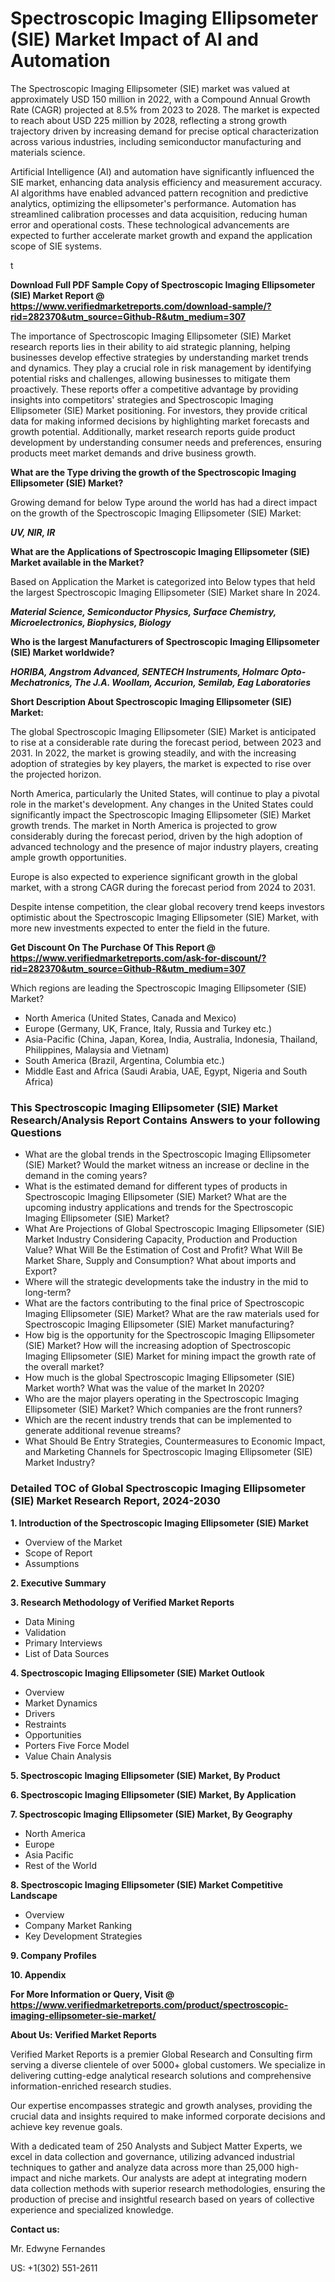 <meta name="title" content="Global Spectroscopic Imaging Ellipsometer (SIE) Market Impact of AI and Automation"><meta name="description" content="The Spectroscopic Imaging Ellipsometer (SIE) market was valued at approximately USD 150 million in 2022, with a Compound Annual Growth Rate (CAGR) projected at 8.5% fr"><meta name="title" content="Spectroscopic Imaging Ellipsometer (SIE) Market Size, Share, Scope, Trends, Growth, Opportunities, Analysis, Forecast"><h1>Spectroscopic Imaging Ellipsometer (SIE) Market Impact of AI and Automation</h1><p>The Spectroscopic Imaging Ellipsometer (SIE) market was valued at approximately USD 150 million in 2022, with a Compound Annual Growth Rate (CAGR) projected at 8.5% from 2023 to 2028. The market is expected to reach about USD 225 million by 2028, reflecting a strong growth trajectory driven by increasing demand for precise optical characterization across various industries, including semiconductor manufacturing and materials science.</p><p>Artificial Intelligence (AI) and automation have significantly influenced the SIE market, enhancing data analysis efficiency and measurement accuracy. AI algorithms have enabled advanced pattern recognition and predictive analytics, optimizing the ellipsometer's performance. Automation has streamlined calibration processes and data acquisition, reducing human error and operational costs. These technological advancements are expected to further accelerate market growth and expand the application scope of SIE systems.</p>t</p><p id="" class=""><strong>Download Full PDF Sample Copy of Spectroscopic Imaging Ellipsometer (SIE) Market Report @ <a href="https://www.verifiedmarketreports.com/download-sample/?rid=282370&utm_source=Github-R&utm_medium=307" target="_blank">https://www.verifiedmarketreports.com/download-sample/?rid=282370&utm_source=Github-R&utm_medium=307</a></strong></p><p>The importance of&nbsp;Spectroscopic Imaging Ellipsometer (SIE) Market research reports lies in their ability to aid strategic planning, helping businesses develop effective strategies by understanding market trends and dynamics. They play a crucial role in risk management by identifying potential risks and challenges, allowing businesses to mitigate them proactively. These reports offer a competitive advantage by providing insights into competitors' strategies and Spectroscopic Imaging Ellipsometer (SIE) Market positioning. For investors, they provide critical data for making informed decisions by highlighting market forecasts and growth potential. Additionally, market research reports guide product development by understanding consumer needs and preferences, ensuring products meet market demands and drive business growth.</p><p><strong>What are the&nbsp;Type driving the growth of the Spectroscopic Imaging Ellipsometer (SIE) Market?</strong></p><p id="" class="">Growing demand for below Type around the world has had a direct impact on the growth of the Spectroscopic Imaging Ellipsometer (SIE) Market:</p><em><strong>UV, NIR, IR</strong></em></p><strong>What are the&nbsp;Applications&nbsp;of Spectroscopic Imaging Ellipsometer (SIE) Market available in the Market?</strong></p><p id="" class="">Based on Application the Market is categorized into Below types that held the largest Spectroscopic Imaging Ellipsometer (SIE) Market share In 2024.</p><em><strong>Material Science, Semiconductor Physics, Surface Chemistry, Microelectronics, Biophysics, Biology</strong></em></p><strong>Who is the largest Manufacturers of Spectroscopic Imaging Ellipsometer (SIE) Market worldwide?</strong></p><p><em><strong>HORIBA, Angstrom Advanced, SENTECH Instruments, Holmarc Opto-Mechatronics, The J.A. Woollam, Accurion, Semilab, Eag Laboratories</strong></em></p><p id="" class=""><strong>Short Description About Spectroscopic Imaging Ellipsometer (SIE) Market:</strong></p><p>The global Spectroscopic Imaging Ellipsometer (SIE) Market is anticipated to rise at a considerable rate during the forecast period, between 2023 and 2031. In 2022, the market is growing steadily, and with the increasing adoption of strategies by key players, the market is expected to rise over the projected horizon.</p><p>North America, particularly the United States, will continue to play a pivotal role in the market's development. Any changes in the United States could significantly impact the Spectroscopic Imaging Ellipsometer (SIE) Market growth trends. The market in North America is projected to grow considerably during the forecast period, driven by the high adoption of advanced technology and the presence of major industry players, creating ample growth opportunities.</p><p>Europe is also expected to experience significant growth in the global market, with a strong CAGR during the forecast period from 2024 to 2031.</p><p>Despite intense competition, the clear global recovery trend keeps investors optimistic about the Spectroscopic Imaging Ellipsometer (SIE) Market, with more new investments expected to enter the field in the future.</p><p id="" class=""><strong>Get Discount On The Purchase Of This Report @ <a href="https://www.verifiedmarketreports.com/ask-for-discount/?rid=282370&utm_source=Github-R&utm_medium=307" target="_blank">https://www.verifiedmarketreports.com/ask-for-discount/?rid=282370&utm_source=Github-R&utm_medium=307</a></strong></p>Which regions are leading the Spectroscopic Imaging Ellipsometer (SIE) Market?</p><ul><li>North America (United States, Canada and Mexico)</li><li>Europe (Germany, UK, France, Italy, Russia and Turkey etc.)</li><li>Asia-Pacific (China, Japan, Korea, India, Australia, Indonesia, Thailand, Philippines, Malaysia and Vietnam)</li><li>South America (Brazil, Argentina, Columbia etc.)</li><li>Middle East and Africa (Saudi Arabia, UAE, Egypt, Nigeria and South Africa)</li></ul><h3 id="" class="">This Spectroscopic Imaging Ellipsometer (SIE) Market Research/Analysis Report Contains Answers to your following Questions</h3><ul><li>What are the global trends in the Spectroscopic Imaging Ellipsometer (SIE) Market? Would the market witness an increase or decline in the demand in the coming years?</li><li>What is the estimated demand for different types of products in Spectroscopic Imaging Ellipsometer (SIE) Market? What are the upcoming industry applications and trends for the Spectroscopic Imaging Ellipsometer (SIE) Market?</li><li>What Are Projections of Global Spectroscopic Imaging Ellipsometer (SIE) Market Industry Considering Capacity, Production and Production Value? What Will Be the Estimation of Cost and Profit? What Will Be Market Share, Supply and Consumption? What about imports and Export?</li><li>Where will the strategic developments take the industry in the mid to long-term?</li><li>What are the factors contributing to the final price of Spectroscopic Imaging Ellipsometer (SIE) Market? What are the raw materials used for Spectroscopic Imaging Ellipsometer (SIE) Market manufacturing?</li><li>How big is the opportunity for the Spectroscopic Imaging Ellipsometer (SIE) Market? How will the increasing adoption of Spectroscopic Imaging Ellipsometer (SIE) Market for mining impact the growth rate of the overall market?</li><li>How much is the global Spectroscopic Imaging Ellipsometer (SIE) Market worth? What was the value of the market In 2020?</li><li>Who are the major players operating in the Spectroscopic Imaging Ellipsometer (SIE) Market? Which companies are the front runners?</li><li>Which are the recent industry trends that can be implemented to generate additional revenue streams?</li><li>What Should Be Entry Strategies, Countermeasures to Economic Impact, and Marketing Channels for Spectroscopic Imaging Ellipsometer (SIE) Market Industry?</li></ul><h3 id="" class="">Detailed TOC of Global Spectroscopic Imaging Ellipsometer (SIE) Market Research Report, 2024-2030</h3><p id="" class=""><strong>1. Introduction of the Spectroscopic Imaging Ellipsometer (SIE) Market</strong></p><ul><li>Overview of the Market</li><li>Scope of Report</li><li>Assumptions</li></ul><p id="" class=""><strong>2. Executive Summary</strong></p><p id="" class=""><strong>3. Research Methodology of Verified Market Reports</strong></p><ul><li>Data Mining</li><li>Validation</li><li>Primary Interviews</li><li>List of Data Sources</li></ul><p id="" class=""><strong>4. Spectroscopic Imaging Ellipsometer (SIE) Market Outlook</strong></p><ul><li>Overview</li><li>Market Dynamics</li><li>Drivers</li><li>Restraints</li><li>Opportunities</li><li>Porters Five Force Model</li><li>Value Chain Analysis</li></ul><p id="" class=""><strong>5. Spectroscopic Imaging Ellipsometer (SIE) Market, By Product</strong></p><p id="" class=""><strong>6. Spectroscopic Imaging Ellipsometer (SIE) Market, By Application</strong></p><p id="" class=""><strong>7. Spectroscopic Imaging Ellipsometer (SIE) Market, By Geography</strong></p><ul><li>North America</li><li>Europe</li><li>Asia Pacific</li><li>Rest of the World</li></ul><p id="" class=""><strong>8. Spectroscopic Imaging Ellipsometer (SIE) Market Competitive Landscape</strong></p><ul><li>Overview</li><li>Company Market Ranking</li><li>Key Development Strategies</li></ul><p id="" class=""><strong>9. Company Profiles</strong></p><p id="" class=""><strong>10. Appendix</strong></p><p id="" class=""><strong>For More Information or Query, Visit @ <a href="https://www.verifiedmarketreports.com/product/spectroscopic-imaging-ellipsometer-sie-market/" target="_blank">https://www.verifiedmarketreports.com/product/spectroscopic-imaging-ellipsometer-sie-market/</a></strong></p><p id="" class=""><strong>About Us: Verified Market Reports</strong></p><p id="" class="">Verified Market Reports is a premier Global Research and Consulting firm serving a diverse clientele of over 5000+ global customers. We specialize in delivering cutting-edge analytical research solutions and comprehensive information-enriched research studies.</p><p id="" class="">Our expertise encompasses strategic and growth analyses, providing the crucial data and insights required to make informed corporate decisions and achieve key revenue goals.</p><p id="" class="">With a dedicated team of 250 Analysts and Subject Matter Experts, we excel in data collection and governance, utilizing advanced industrial techniques to gather and analyze data across more than 25,000 high-impact and niche markets. Our analysts are adept at integrating modern data collection methods with superior research methodologies, ensuring the production of precise and insightful research based on years of collective experience and specialized knowledge.</p><p id="" class=""><strong>Contact us:</strong></p><p id="" class="">Mr. Edwyne Fernandes</p><p id="" class="">US: +1(302) 551-2611</p>